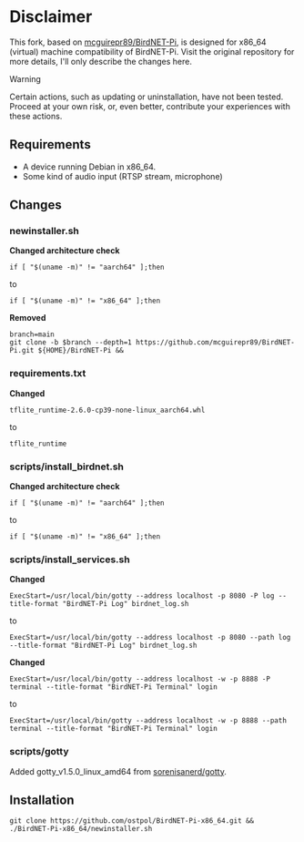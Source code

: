 # Disclaimer

This fork, based on [mcguirepr89/BirdNET-Pi](https://github.com/mcguirepr89/BirdNET-Pi), is designed for x86_64 (virtual) machine compatibility of BirdNET-Pi. Visit the original repository for more details, I'll only describe the changes here.

> [!WARNING]
> Certain actions, such as updating or uninstallation, have not been tested. Proceed at your own risk, or, even better, contribute your experiences with these actions.

## Requirements
* A device running Debian in x86_64.
* Some kind of audio input (RTSP stream, microphone)

## Changes
### newinstaller.sh

**Changed architecture check**
```
if [ "$(uname -m)" != "aarch64" ];then
```
to
```
if [ "$(uname -m)" != "x86_64" ];then
```

**Removed**
```
branch=main
git clone -b $branch --depth=1 https://github.com/mcguirepr89/BirdNET-Pi.git ${HOME}/BirdNET-Pi &&
```
### requirements.txt

**Changed**
```
tflite_runtime-2.6.0-cp39-none-linux_aarch64.whl
```
to
```
tflite_runtime
```
### scripts/install_birdnet.sh

**Changed architecture check**

```
if [ "$(uname -m)" != "aarch64" ];then
```
to
```
if [ "$(uname -m)" != "x86_64" ];then
```
### scripts/install_services.sh

**Changed**
```
ExecStart=/usr/local/bin/gotty --address localhost -p 8080 -P log --title-format "BirdNET-Pi Log" birdnet_log.sh
```
to
```
ExecStart=/usr/local/bin/gotty --address localhost -p 8080 --path log --title-format "BirdNET-Pi Log" birdnet_log.sh
```

**Changed**
```
ExecStart=/usr/local/bin/gotty --address localhost -w -p 8888 -P terminal --title-format "BirdNET-Pi Terminal" login
```
to
```
ExecStart=/usr/local/bin/gotty --address localhost -w -p 8888 --path terminal --title-format "BirdNET-Pi Terminal" login
```

### scripts/gotty

Added gotty_v1.5.0_linux_amd64 from [sorenisanerd/gotty](https://github.com/sorenisanerd/gotty).



## Installation
```
git clone https://github.com/ostpol/BirdNET-Pi-x86_64.git && ./BirdNET-Pi-x86_64/newinstaller.sh
```